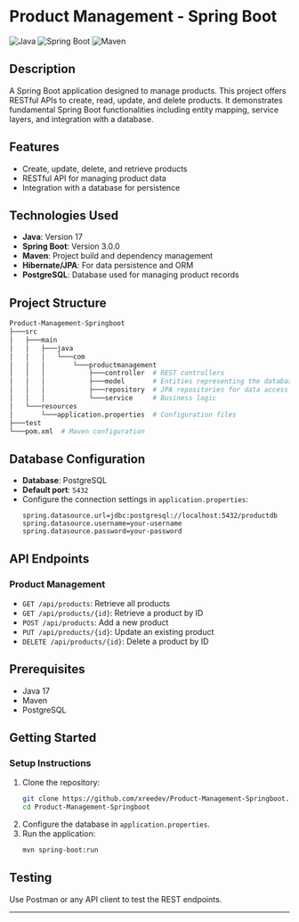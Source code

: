 
# Product Management - Spring Boot

![Java](https://img.shields.io/badge/Java-17-brightgreen.svg)
![Spring Boot](https://img.shields.io/badge/Spring%20Boot-3.0.0-brightgreen.svg)
![Maven](https://img.shields.io/badge/Maven-3.8.1-brightgreen.svg)

## Description
A Spring Boot application designed to manage products. This project offers RESTful APIs to create, read, update, and delete products. It demonstrates fundamental Spring Boot functionalities including entity mapping, service layers, and integration with a database.

## Features
- Create, update, delete, and retrieve products
- RESTful API for managing product data
- Integration with a database for persistence

## Technologies Used
- **Java**: Version 17
- **Spring Boot**: Version 3.0.0
- **Maven**: Project build and dependency management
- **Hibernate/JPA**: For data persistence and ORM
- **PostgreSQL**: Database used for managing product records

## Project Structure
```bash
Product-Management-Springboot
├───src
│   ├───main
│   │   ├───java
│   │   │   └───com
│   │   │       └───productmanagement
│   │   │           ├───controller  # REST controllers
│   │   │           ├───model       # Entities representing the database tables
│   │   │           ├───repository  # JPA repositories for data access
│   │   │           └───service     # Business logic
│   └───resources
│       └───application.properties  # Configuration files
├───test
└───pom.xml  # Maven configuration
```

## Database Configuration
- **Database**: PostgreSQL
- **Default port**: `5432`
- Configure the connection settings in `application.properties`:
  ```properties
  spring.datasource.url=jdbc:postgresql://localhost:5432/productdb
  spring.datasource.username=your-username
  spring.datasource.password=your-password
  ```

## API Endpoints

### Product Management
- `GET /api/products`: Retrieve all products
- `GET /api/products/{id}`: Retrieve a product by ID
- `POST /api/products`: Add a new product
- `PUT /api/products/{id}`: Update an existing product
- `DELETE /api/products/{id}`: Delete a product by ID

## Prerequisites
- Java 17
- Maven
- PostgreSQL

## Getting Started

### Setup Instructions
1. Clone the repository:
   ```bash
   git clone https://github.com/xreedev/Product-Management-Springboot.git
   cd Product-Management-Springboot
   ```
2. Configure the database in `application.properties`.
3. Run the application:
   ```bash
   mvn spring-boot:run
   ```

## Testing
Use Postman or any API client to test the REST endpoints.

---